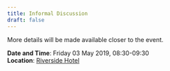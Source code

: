 ```yaml
---
title: Informal Discussion
draft: false
---
```


More details will be made available closer to the event.

**Date and Time**: Friday 03 May 2019, 08:30-09:30 \
**Location**: [Riverside Hotel](/venue)
